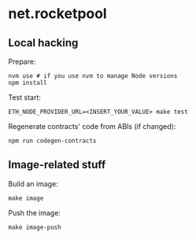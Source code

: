 # net.rocketpool

## Local hacking

Prepare:
```shell
nvm use # if you use nvm to manage Node versions
npm install
```

Test start:
```shell
ETH_NODE_PROVIDER_URL=<INSERT_YOUR_VALUE> make test 
```

Regenerate contracts' code from ABIs (if changed):
```shell
npm run codegen-contracts 
```

## Image-related stuff

Build an image:
```shell
make image
```

Push the image:
```shell
make image-push
```
